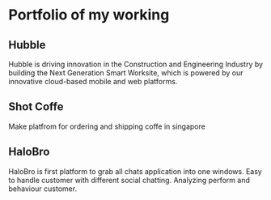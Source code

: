 # Portfolio of my working

## Hubble
Hubble is driving innovation in the Construction and Engineering Industry by building the Next Generation Smart Worksite, which is powered by our innovative cloud-based mobile and web platforms.

## Shot Coffe
Make platfrom for ordering and shipping coffe in singapore

## HaloBro
HaloBro is first platform to grab all chats application into one windows. Easy to handle customer with different social chatting. Analyzing perform and behaviour customer.
